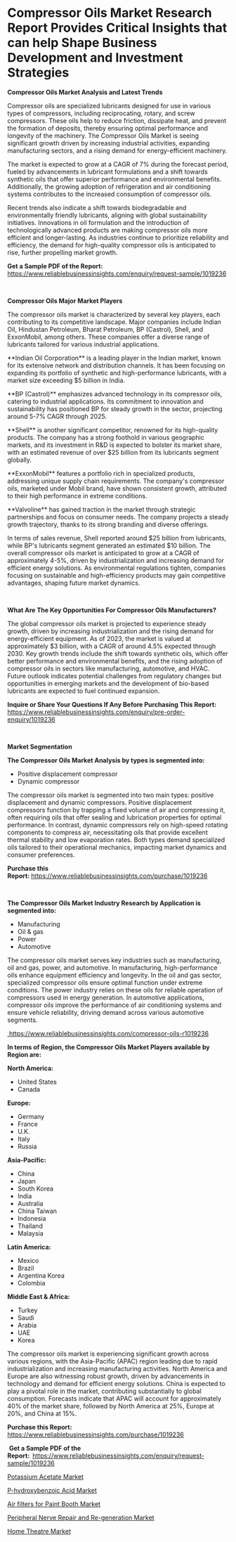 <p><h1>Compressor Oils Market Research Report Provides Critical Insights that can help Shape Business Development and Investment Strategies</h1></p><p><strong>Compressor Oils Market Analysis and Latest Trends</strong></p>
<p><p>Compressor oils are specialized lubricants designed for use in various types of compressors, including reciprocating, rotary, and screw compressors. These oils help to reduce friction, dissipate heat, and prevent the formation of deposits, thereby ensuring optimal performance and longevity of the machinery. The Compressor Oils Market is seeing significant growth driven by increasing industrial activities, expanding manufacturing sectors, and a rising demand for energy-efficient machinery. </p><p>The market is expected to grow at a CAGR of 7% during the forecast period, fueled by advancements in lubricant formulations and a shift towards synthetic oils that offer superior performance and environmental benefits. Additionally, the growing adoption of refrigeration and air conditioning systems contributes to the increased consumption of compressor oils. </p><p>Recent trends also indicate a shift towards biodegradable and environmentally friendly lubricants, aligning with global sustainability initiatives. Innovations in oil formulation and the introduction of technologically advanced products are making compressor oils more efficient and longer-lasting. As industries continue to prioritize reliability and efficiency, the demand for high-quality compressor oils is anticipated to rise, further propelling market growth.</p></p>
<p><strong>Get a Sample PDF of the Report:&nbsp;</strong> <a href="https://www.reliablebusinessinsights.com/enquiry/request-sample/1019236?utm_campaign=118&utm_medium=2&utm_source=Github&utm_content=ia&utm_term=21032025&utm_id=compressor-oils">https://www.reliablebusinessinsights.com/enquiry/request-sample/1019236</a></p>
<p>&nbsp;</p>
<p><strong>Compressor Oils Major Market Players</strong></p>
<p><p>The compressor oils market is characterized by several key players, each contributing to its competitive landscape. Major companies include Indian Oil, Hindustan Petroleum, Bharat Petroleum, BP (Castrol), Shell, and ExxonMobil, among others. These companies offer a diverse range of lubricants tailored for various industrial applications.</p><p>**Indian Oil Corporation** is a leading player in the Indian market, known for its extensive network and distribution channels. It has been focusing on expanding its portfolio of synthetic and high-performance lubricants, with a market size exceeding $5 billion in India.</p><p>**BP (Castrol)** emphasizes advanced technology in its compressor oils, catering to industrial applications. Its commitment to innovation and sustainability has positioned BP for steady growth in the sector, projecting around 5-7% CAGR through 2025.</p><p>**Shell** is another significant competitor, renowned for its high-quality products. The company has a strong foothold in various geographic markets, and its investment in R&D is expected to bolster its market share, with an estimated revenue of over $25 billion from its lubricants segment globally.</p><p>**ExxonMobil** features a portfolio rich in specialized products, addressing unique supply chain requirements. The company's compressor oils, marketed under Mobil brand, have shown consistent growth, attributed to their high performance in extreme conditions.</p><p>**Valvoline** has gained traction in the market through strategic partnerships and focus on consumer needs. The company projects a steady growth trajectory, thanks to its strong branding and diverse offerings.</p><p>In terms of sales revenue, Shell reported around $25 billion from lubricants, while BP's lubricants segment generated an estimated $10 billion. The overall compressor oils market is anticipated to grow at a CAGR of approximately 4-5%, driven by industrialization and increasing demand for efficient energy solutions. As environmental regulations tighten, companies focusing on sustainable and high-efficiency products may gain competitive advantages, shaping future market dynamics.</p></p>
<p>&nbsp;</p>
<p><strong>What Are The Key Opportunities For Compressor Oils Manufacturers?</strong></p>
<p><p>The global compressor oils market is projected to experience steady growth, driven by increasing industrialization and the rising demand for energy-efficient equipment. As of 2023, the market is valued at approximately $3 billion, with a CAGR of around 4.5% expected through 2030. Key growth trends include the shift towards synthetic oils, which offer better performance and environmental benefits, and the rising adoption of compressor oils in sectors like manufacturing, automotive, and HVAC. Future outlook indicates potential challenges from regulatory changes but opportunities in emerging markets and the development of bio-based lubricants are expected to fuel continued expansion.</p></p>
<p><strong>Inquire or Share Your Questions If Any Before Purchasing This Report:</strong> <a href="https://www.reliablebusinessinsights.com/enquiry/pre-order-enquiry/1019236?utm_campaign=118&utm_medium=2&utm_source=Github&utm_content=ia&utm_term=21032025&utm_id=compressor-oils">https://www.reliablebusinessinsights.com/enquiry/pre-order-enquiry/1019236</a></p>
<p>&nbsp;</p>
<p><strong>Market Segmentation</strong></p>
<p><strong>The Compressor Oils Market Analysis by types is segmented into:</strong></p>
<p><ul><li>Positive displacement compressor</li><li>Dynamic compressor</li></ul></p>
<p><p>The compressor oils market is segmented into two main types: positive displacement and dynamic compressors. Positive displacement compressors function by trapping a fixed volume of air and compressing it, often requiring oils that offer sealing and lubrication properties for optimal performance. In contrast, dynamic compressors rely on high-speed rotating components to compress air, necessitating oils that provide excellent thermal stability and low evaporation rates. Both types demand specialized oils tailored to their operational mechanics, impacting market dynamics and consumer preferences.</p></p>
<p><strong>Purchase this Report:&nbsp;</strong><a href="https://www.reliablebusinessinsights.com/purchase/1019236?utm_campaign=118&utm_medium=2&utm_source=Github&utm_content=ia&utm_term=21032025&utm_id=compressor-oils">https://www.reliablebusinessinsights.com/purchase/1019236</a></p>
<p>&nbsp;</p>
<p><strong>The Compressor Oils Market Industry Research by Application is segmented into:</strong></p>
<p><ul><li>Manufacturing</li><li>Oil & gas</li><li>Power</li><li>Automotive</li></ul></p>
<p><p>The compressor oils market serves key industries such as manufacturing, oil and gas, power, and automotive. In manufacturing, high-performance oils enhance equipment efficiency and longevity. In the oil and gas sector, specialized compressor oils ensure optimal function under extreme conditions. The power industry relies on these oils for reliable operation of compressors used in energy generation. In automotive applications, compressor oils improve the performance of air conditioning systems and ensure vehicle reliability, driving demand across various automotive segments.</p></p>
<p><a href="https://www.reliablebusinessinsights.com/compressor-oils-r1019236?utm_campaign=118&utm_medium=2&utm_source=Github&utm_content=ia&utm_term=21032025&utm_id=compressor-oils">&nbsp;https://www.reliablebusinessinsights.com/compressor-oils-r1019236</a></p>
<p><strong>In terms of Region, the Compressor Oils Market Players available by Region are:</strong></p>
<p>
    <p> <strong> North America: </strong>
        <ul>
            <li>United States</li>
            <li>Canada</li>
        </ul>
        </p> 
    <p> <strong> Europe: </strong>
        <ul>
            <li>Germany</li>
            <li>France</li>
            <li>U.K.</li>
            <li>Italy</li>
            <li>Russia</li>
        </ul>
        </p> 
    <p> <strong> Asia-Pacific: </strong>
        <ul>
            <li>China</li>
            <li>Japan</li>
            <li>South Korea</li>
            <li>India</li>
            <li>Australia</li>
            <li>China Taiwan</li>
            <li>Indonesia</li>
            <li>Thailand</li>
            <li>Malaysia</li>
        </ul>
        </p> 
    <p> <strong> Latin America: </strong>
        <ul>
            <li>Mexico</li>
            <li>Brazil</li>
            <li>Argentina Korea</li>
            <li>Colombia</li>
        </ul>
        </p> 
    <p> <strong> Middle East & Africa: </strong>
        <ul>
            <li>Turkey</li>
            <li>Saudi</li>
            <li>Arabia</li>
            <li>UAE</li>
            <li>Korea</li>
        </ul>
    </p>
    </p>
<p><p>The compressor oils market is experiencing significant growth across various regions, with the Asia-Pacific (APAC) region leading due to rapid industrialization and increasing manufacturing activities. North America and Europe are also witnessing robust growth, driven by advancements in technology and demand for efficient energy solutions. China is expected to play a pivotal role in the market, contributing substantially to global consumption. Forecasts indicate that APAC will account for approximately 40% of the market share, followed by North America at 25%, Europe at 20%, and China at 15%.</p></p>
<p><strong>Purchase this Report: </strong><a href="https://www.reliablebusinessinsights.com/purchase/1019236?utm_campaign=118&utm_medium=2&utm_source=Github&utm_content=ia&utm_term=21032025&utm_id=compressor-oils">https://www.reliablebusinessinsights.com/purchase/1019236</a></p>
<p>&nbsp;<strong>Get a Sample PDF of the Report:&nbsp;&nbsp;</strong><a href="https://www.reliablebusinessinsights.com/enquiry/request-sample/1019236?utm_campaign=118&utm_medium=2&utm_source=Github&utm_content=ia&utm_term=21032025&utm_id=compressor-oils">https://www.reliablebusinessinsights.com/enquiry/request-sample/1019236</a></p>
<p><strong></strong></p>
<p><p><a href="https://github.com/alasmyayock/Market-Research-Report-List-1/blob/main/potassium-acetate-market.md?utm_campaign=118&utm_medium=2&utm_source=Github&utm_content=ia&utm_term=21032025&utm_id=compressor-oils">Potassium Acetate Market</a></p><p><a href="https://github.com/celpabembes/Market-Research-Report-List-1/blob/main/p-hydroxybenzoic-acid-market.md?utm_campaign=118&utm_medium=2&utm_source=Github&utm_content=ia&utm_term=21032025&utm_id=compressor-oils">P-hydroxybenzoic Acid Market</a></p><p><a href="https://github.com/gunbybeahmg1/Market-Research-Report-List-1/blob/main/air-filters-for-paint-booth-market.md?utm_campaign=118&utm_medium=2&utm_source=Github&utm_content=ia&utm_term=21032025&utm_id=compressor-oils">Air filters for Paint Booth Market</a></p><p><a href="https://github.com/memorirummy/Market-Research-Report-List-1/blob/main/peripheral-nerve-repair-and-re-generation-market.md?utm_campaign=118&utm_medium=2&utm_source=Github&utm_content=ia&utm_term=21032025&utm_id=compressor-oils">Peripheral Nerve Repair and Re-generation Market</a></p><p><a href="https://github.com/voetzeszuh/Market-Research-Report-List-1/blob/main/home-theatre-market.md?utm_campaign=118&utm_medium=2&utm_source=Github&utm_content=ia&utm_term=21032025&utm_id=compressor-oils">Home Theatre Market</a></p></p>